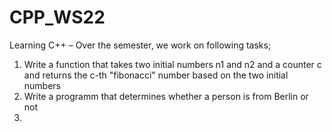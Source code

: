 # CPP_WS22
Learning C++ – Over the semester, we work on following tasks;

1) Write a function that takes two initial numbers n1 and n2 and a counter c and returns the c-th "fibonacci" number based on the two initial numbers
2) Write a programm that determines whether a person is from Berlin or not
3) 
